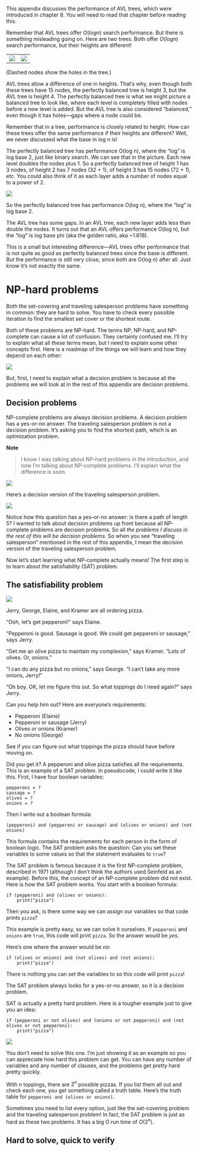 This appendix discusses the performance of AVL trees, which were introduced in chapter 8. You will need to read that chapter before reading this.

Remember that AVL trees offer $O(log n)$ search performance. But there is something misleading going on. Here are two trees. Both offer $O(log n)$ search performance, but their heights are different!

<table>
    <tr>
        <td>
            <img src="fig_1.png">
        </td>
        <td>
            <img src="fig_2.png">
        </td>
    </tr>
</table>

(Dashed nodes show the holes in the tree.)

AVL trees allow a difference of one in heights. That’s why, even though both these trees have 15 nodes, the perfectly balanced tree is height 3, but the AVL tree is height 4. The perfectly balanced tree is what we might picture a balanced tree to look like, where each level is completely filled with nodes before a new level is added. But the AVL tree is also considered “balanced,” even though it has holes—gaps where a node could be.

Remember that in a tree, performance is closely related to height. How can these trees offer the same performance if their heights are different? Well, we never discussed what the base in log n is!

The perfectly balanced tree has performance O(log n), where the “log” is log base 2, just like binary search. We can see that in the picture. Each new level doubles the nodes plus 1. So a perfectly balanced tree of height 1 has 3 nodes, of height 2 has 7 nodes (32 + 1), of height 3 has 15 nodes (72 + 1), etc. You could also think of it as each layer adds a number of nodes equal to a power of 2.

![](fig_3.png)

So the perfectly balanced tree has performance O(log n), where the “log” is log base 2.

The AVL tree has some gaps. In an AVL tree, each new layer adds less than double the nodes. It turns out that an AVL offers performance O(log n), but the “log” is log base phi (aka the golden ratio, aka ~1.618).

This is a small but interesting difference—AVL trees offer performance that is not quite as good as perfectly balanced trees since the base is different. But the performance is still very close, since both are O(log n) after all. Just know it’s not exactly the same.

# NP-hard problems

Both the set-covering and traveling salesperson problems have something in common: they are hard to solve. You have to check every possible iteration to find the smallest set cover or the shortest route.

Both of these problems are NP-hard. The terms NP, NP-hard, and NP-complete can cause a lot of confusion. They certainly confused me. I’ll try to explain what all these terms mean, but I need to explain some other concepts first. Here is a roadmap of the things we will learn and how they depend on each other:

![](fig_4.png)

But, first, I need to explain what a decision problem is because all the problems we will look at in the rest of this appendix are decision problems.

## Decision problems

NP-complete problems are always decision problems. A decision problem has a yes-or-no answer. The traveling salesperson problem is not a decision problem. It’s asking you to find the shortest path, which is an optimization problem.

**Note**
> I know I was talking about NP-hard problems in the introduction, and now I’m talking about NP-complete problems. I’ll explain what the difference is soon.

![](fig_5.png)

Here’s a decision version of the traveling salesperson problem.

![](fig_6.png)

Notice how this question has a yes-or-no answer: is there a path of length 5? I wanted to talk about decision problems up front because all NP-complete problems are decision problems. So all *the problems I discuss in the rest of this will be decision problems*. So when you see “traveling salesperson” mentioned in the rest of this appendix, I mean the *decision* version of the traveling salesperson problem.

Now let’s start learning what NP-complete actually means! The first step is to learn about the satisfiability (SAT) problem.

## The satisfiability problem

![](fig_7.png)

Jerry, George, Elaine, and Kramer are all ordering pizza.

“Ooh, let’s get pepperoni!” says Elaine.

“Pepperoni is good. Sausage is good. We could get pepperoni or sausage,” says Jerry.

“Get me an olive pizza to maintain my complexion,” says Kramer. “Lots of olives. Or, onions.”

“I can do any pizza but no onions,” says George. “I can’t take any more onions, Jerry!”

“Oh boy. OK, let me figure this out. So what toppings do I need again?” says Jerry.

Can you help him out? Here are everyone’s requirements:

- Pepperoni (Elaine)
- Pepperoni or sausage (Jerry)
- Olives or onions (Kramer)
- No onions (George)

See if you can figure out what toppings the pizza should have before moving on.

Did you get it? A pepperoni and olive pizza satisfies all the requirements. This is an example of a SAT problem. In pseudocode, I could write it like this. First, I have four boolean variables:

```
pepperoni = ?
sausage = ?
olives = ?
onions = ?
```

Then I write out a boolean formula: 
```
(pepperoni) and (pepperoni or sausage) and (olives or onions) and (not onions)
```

This formula contains the requirements for each person in the form of boolean logic. The SAT problem asks the question: Can you set these variables to some values so that the statement evaluates to `true`?

The SAT problem is famous because it is the first NP-complete problem, described in 1971 (although I don’t think the authors used Seinfeld as an example). Before this, the concept of an NP-complete problem did not exist. Here is how the SAT problem works. You start with a boolean
formula:

```
if (pepperoni) and (olives or onions):
    print("pizza")
```

Then you ask, is there some way we can assign our variables so that code prints `pizza`?

This example is pretty easy, so we can solve it ourselves. If `pepperoni` and `onions` are `true`, this code will print `pizza`. So the answer would be *yes*.

Here’s one where the answer would be *no*:

```
if (olives or onions) and (not olives) and (not onions):
    print("pizza")
```

There is nothing you can set the variables to so this code will print `pizza`!

The SAT problem always looks for a yes-or-no answer, so it is a decision problem.

SAT is actually a pretty hard problem. Here is a tougher example just to give you an idea:

```
if (pepperoni or not olives) and (onions or not pepperoni) and (not olives or not pepperoni):
    print("pizza")
```

![](fig_8.png)

You don’t need to solve this one. I’m just showing it as an example so you can appreciate how hard this problem can get. You can have any number of variables and any number of clauses, and the problems get pretty hard pretty quickly.

With $n$ toppings, there are $2^n$ possible pizzas. If you list them all out and check each one, you get something called a truth table. Here’s the truth table for `pepperoni and (olives or onions)`.

Sometimes you need to list every option, just like the set-covering problem and the traveling salesperson problem! In fact, the SAT problem is just as hard as these two problems. It has a big O run time of $O(2^n)$.

## Hard to solve, quick to verify

